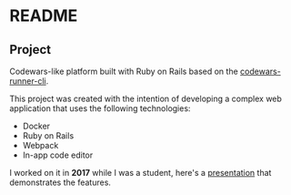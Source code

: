 # README

## Project

Codewars-like platform built with Ruby on Rails based on  the [codewars-runner-cli](https://github.com/codewars/codewars-runner-cli/tree/master).

This project was created with the intention of developing a complex web application that uses the following technologies:

* Docker
* Ruby on Rails
* Webpack
* In-app code editor

I worked on it in **2017** while I was a student, here's a [presentation](https://slides.com/warborn/codetraining) that demonstrates the features.